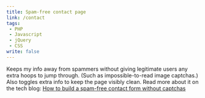 ```yaml
---
title: Spam-free contact page
link: /contact
tags:
 - PHP
 - Javascript
 - jQuery
 - CSS
write: false
---
```


Keeps my info away from spammers without giving legitimate users any extra hoops to jump through. (Such as impossible-to-read image captchas.) Also toggles extra info to keep the page visibly clean.
Read more about it on the tech blog: <a href="http://nfriedly.com/techblog/2009/06/how-to-build-a-spam-free-contact-forms-without-captchas/">How to build a spam-free contact form without captchas</a>